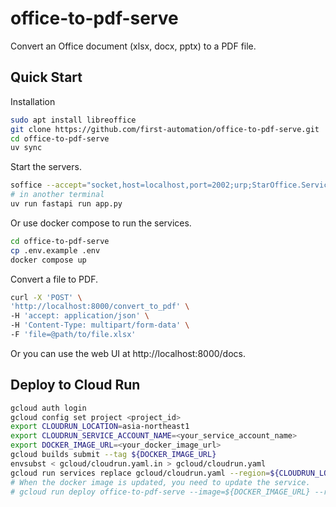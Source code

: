 # office-to-pdf-serve

Convert an Office document (xlsx, docx, pptx) to a PDF file.

## Quick Start

Installation

```bash
sudo apt install libreoffice
git clone https://github.com/first-automation/office-to-pdf-serve.git
cd office-to-pdf-serve
uv sync
```

Start the servers.

```bash
soffice --accept="socket,host=localhost,port=2002;urp;StarOffice.ServiceManager" --headless
# in another terminal
uv run fastapi run app.py
```

Or use docker compose to run the services.

```bash
cd office-to-pdf-serve
cp .env.example .env
docker compose up
```

Convert a file to PDF.

```bash
curl -X 'POST' \
'http://localhost:8000/convert_to_pdf' \
-H 'accept: application/json' \
-H 'Content-Type: multipart/form-data' \
-F 'file=@path/to/file.xlsx'
```

Or you can use the web UI at http://localhost:8000/docs.

## Deploy to Cloud Run

```bash
gcloud auth login
gcloud config set project <project_id>
export CLOUDRUN_LOCATION=asia-northeast1
export CLOUDRUN_SERVICE_ACCOUNT_NAME=<your_service_account_name>
export DOCKER_IMAGE_URL=<your_docker_image_url>
gcloud builds submit --tag ${DOCKER_IMAGE_URL}
envsubst < gcloud/cloudrun.yaml.in > gcloud/cloudrun.yaml
gcloud run services replace gcloud/cloudrun.yaml --region=${CLOUDRUN_LOCATION}
# When the docker image is updated, you need to update the service.
# gcloud run deploy office-to-pdf-serve --image=${DOCKER_IMAGE_URL} --region=${CLOUDRUN_LOCATION}
```
